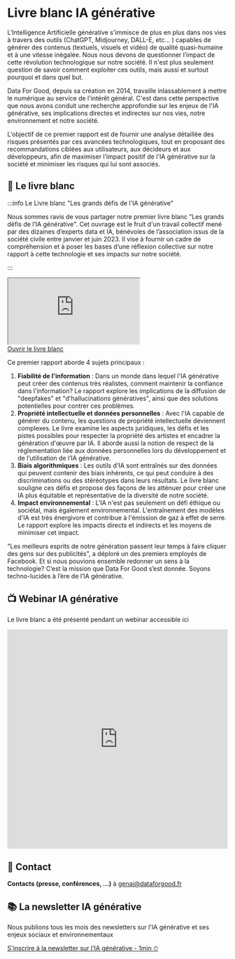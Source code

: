 # Livre blanc IA générative

L'Intelligence Artificielle générative s'immisce de plus en plus dans nos vies à travers des outils (ChatGPT, Midjourney, DALL-E, etc... ) capables de générer des contenus (textuels, visuels et vidéo) de qualité quasi-humaine et à une vitesse inégalée. Nous nous devons de questionner l’impact de cette révolution technologique sur notre société. Il n'est plus seulement question de savoir comment exploiter ces outils, mais aussi et surtout pourquoi et dans quel but.

Data For Good, depuis sa création en 2014, travaille inlassablement à mettre le numérique au service de l'intérêt général. C'est dans cette perspective que nous avons conduit une recherche approfondie sur les enjeux de l'IA générative, ses implications directes et indirectes sur nos vies, notre environnement et notre société.

L'objectif de ce premier rapport est de fournir une analyse détaillée des risques présentés par ces avancées technologiques, tout en proposant des recommandations ciblées aux utilisateurs, aux décideurs et aux développeurs, afin de maximiser l’impact positif de l'IA générative sur la société et minimiser les risques qui lui sont associés.



## 📖 Le livre blanc

:::info Le Livre blanc "Les grands défis de l'IA générative"

Nous sommes ravis de vous partager notre premier livre blanc "Les grands défis de l’IA générative". Cet ouvrage est le fruit d'un travail collectif mené par des dizaines d’experts data et IA, bénévoles de l’association issus de la société civile entre janvier et juin 2023. Il vise à fournir un cadre de compréhension et à poser les bases d’une réflexion collective sur notre rapport à cette technologie et ses impacts sur notre société.

:::


<div style={{position:"relative",paddingTop:"max(60%,326px)",marginBottom:50,height:"0",width:"100%"}}><iframe allow="clipboard-write" sandbox="allow-top-navigation allow-top-navigation-by-user-activation allow-downloads allow-scripts allow-same-origin allow-popups allow-modals allow-popups-to-escape-sandbox allow-forms" allowFullScreen="true" style={{position:"absolute",border:"none",width:"100%",height:"100%",left:0,right:0,top:0,bottom:0}} src="https://e.issuu.com/embed.html?d=dataforgood_livreblanc_iagenerative_v1.0&u=dataforgood"></iframe></div>

<div style={{"text-align":"center","margin-bottom":"20px"}}>
<a href="https://issuu.com/dataforgood/docs/dataforgood_livreblanc_iagenerative_v1.0?fr=sZGE0MjYyNjE5MTU" target="_blank" className="button button--secondary button--lg button-home">
Ouvrir le livre blanc
</a>
</div>


Ce premier rapport aborde 4 sujets principaux :

1. **Fiabilité de l'information** : Dans un monde dans lequel l'IA générative peut créer des contenus très réalistes, comment maintenir la confiance dans l'information? Le rapport explore les implications de la diffusion de "deepfakes" et "d'hallucinations génératives", ainsi que des solutions potentielles pour contrer ces problèmes.
2. **Propriété intellectuelle et données personnelles** : Avec l'IA capable de générer du contenu, les questions de propriété intellectuelle deviennent complexes. Le livre examine les aspects juridiques, les défis et les pistes possibles pour respecter la propriété des artistes et encadrer la génération d'œuvre par IA. Il aborde aussi la notion de respect de la réglementation liée aux données personnelles lors du développement et de l’utilisation de l’IA générative.
3. **Biais algorithmiques** : Les outils d'IA sont entraînés sur des données qui peuvent contenir des biais inhérents, ce qui peut conduire à des discriminations ou des stéréotypes dans leurs résultats. Le livre blanc souligne ces défis et propose des façons de les atténuer pour créer une IA plus équitable et représentative de la diversité de notre société.
4. **Impact environnemental** : L'IA n'est pas seulement un défi éthique ou sociétal, mais également environnemental. L'entraînement des modèles d'IA est très énergivore et contribue à l'émission de gaz à effet de serre. Le rapport explore les impacts directs et indirects et les moyens de minimiser cet impact.

"Les meilleurs esprits de notre génération passent leur temps à faire cliquer des gens sur des publicités", a déploré un des premiers employés de Facebook. Et si nous pouvions ensemble redonner un sens à la technologie? C’est la mission que Data For Good s’est donnée. Soyons techno-lucides à l’ère de l’IA générative.

## 📺 Webinar IA générative

Le livre blanc a été présenté pendant un webinar accessible ici 

<iframe width="100%" height="500px" src="https://www.youtube.com/embed/uf62I49mmok?si=CLHSkWOmgf2RVBAy" title="YouTube video player" frameBorder="0" allow="accelerometer; autoplay; clipboard-write; encrypted-media; gyroscope; picture-in-picture" allowFullScreen></iframe>


## 🔎 Contact

**Contacts (presse, conférences, ...)** à [genai@dataforgood.fr](mailto:genai@dataforgood.fr)


## 📚 La newsletter IA générative

Nous publions tous les mois des newsletters sur l'IA générative et ses enjeux sociaux et environnementaux

<div style={{"text-align":"center","margin-bottom":"20px"}}>
<a href="https://ffb35838.sibforms.com/serve/MUIFAIczIPsf5oU0RDwjOJQIVk8nIKyOoQutXZIr_4q1gZziFfmHch_KUPT-E0iiQI2E3lda7_dCDIx04Ke-_KlrUVsoFfNx0TFZCWWJCSIkVmHzoRDsVbKwn4nG76s7qkTRZrvR9oELb3sYTD5UP_uVTDmafyMIj5Cs-j2Wih75XJ0MyEpjmzxqpBmherFOaVrkh6YndPMcPnFZ" target="_blank" className="button button--secondary button--lg button-home">
S'inscrire à la newsletter sur l'IA générative - 1min ⏱
</a>
</div>